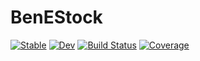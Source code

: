 # BenEStock

[![Stable](https://img.shields.io/badge/docs-stable-blue.svg)](https://pleiby.github.io/BenEStock.jl/stable/)
[![Dev](https://img.shields.io/badge/docs-dev-blue.svg)](https://pleiby.github.io/BenEStock.jl/dev/)
[![Build Status](https://github.com/pleiby/BenEStock.jl/actions/workflows/CI.yml/badge.svg?branch=main)](https://github.com/pleiby/BenEStock.jl/actions/workflows/CI.yml?query=branch%3Amain)
[![Coverage](https://codecov.io/gh/pleiby/BenEStock.jl/branch/main/graph/badge.svg)](https://codecov.io/gh/pleiby/BenEStock.jl)
